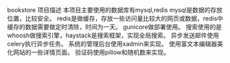 bookstore
项目描述
本项目主要使用的数据库有mysql,redis
mysql是数据的存放位置，比较安全。
redis是做缓存，存放一些访问量比较大的网页或数据，redis中缓存的数据需要做定时清除，时间为一天。
gunicore做部署使用。
搜索使用的是whoosh做搜索引擎，haystack是搜索框架，实现全局搜索。
异步发送邮件使用celery执行异步任务。
系统的管理后台使用xadmin来实现。
使用富文本编辑器美化网站的一些详情页面。
验证码使用pillow和随机数来实现。
